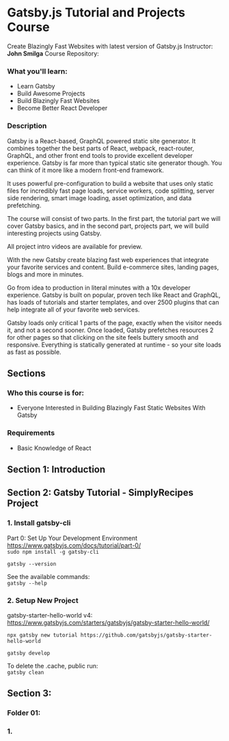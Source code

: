 # Gatsby.js Tutorial and Projects Course

Create Blazingly Fast Websites with latest version of Gatsby.js
Instructor: **John Smilga**
Course Repository:

### What you'll learn:

- Learn Gatsby
- Build Awesome Projects
- Build Blazingly Fast Websites
- Become Better React Developer

### Description

Gatsby is a React-based, GraphQL powered static site generator. It combines together the best parts of React, webpack, react-router, GraphQL, and other front end tools to provide excellent developer experience. Gatsby is far more than typical static site generator though. You can think of it more like a modern front-end framework.

It uses powerful pre-configuration to build a website that uses only static files for incredibly fast page loads, service workers, code splitting, server side rendering, smart image loading, asset optimization, and data prefetching.

The course will consist of two parts. In the first part, the tutorial part we will cover Gatsby basics, and in the second part, projects part, we will build interesting projects using Gatsby.

All project intro videos are available for preview.

With the new Gatsby create blazing fast web experiences that integrate your favorite services and content. Build e-commerce sites, landing pages, blogs and more in minutes.

Go from idea to production in literal minutes with a 10x developer experience. Gatsby is built on popular, proven tech like React and GraphQL, has loads of tutorials and starter templates, and over 2500 plugins that can help integrate all of your favorite web services.

Gatsby loads only critical 1 parts of the page, exactly when the visitor needs it, and not a second sooner. Once loaded, Gatsby prefetches resources 2 for other pages so that clicking on the site feels buttery smooth and responsive. Everything is statically generated at runtime - so your site loads as fast as possible.

## Sections

### Who this course is for:

- Everyone Interested in Building Blazingly Fast Static Websites With Gatsby

### Requirements

- Basic Knowledge of React

## Section 1: Introduction

## Section 2: Gatsby Tutorial - SimplyRecipes Project

### 1. Install gatsby-cli

Part 0: Set Up Your Development Environment  
https://www.gatsbyjs.com/docs/tutorial/part-0/  
`sudo npm install -g gatsby-cli`

`gatsby --version`

See the available commands:  
`gatsby --help`

### 2. Setup New Project

gatsby-starter-hello-world v4:  
https://www.gatsbyjs.com/starters/gatsbyjs/gatsby-starter-hello-world/

`npx gatsby new tutorial https://github.com/gatsbyjs/gatsby-starter-hello-world`

`gatsby develop`

To delete the .cache, public run:  
`gatsby clean`

## Section 3:

### Folder 01:

### 1.
